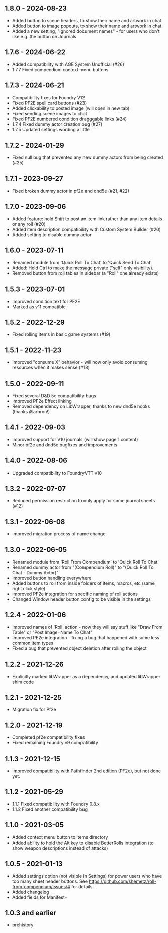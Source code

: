 ## 1.8.0 - 2024-08-23
- Added button to scene headers, to show their name and artwork in chat
- Added button to image popouts, to show their name and artwork in chat
- Added a new setting, "Ignored document names" - for users who don't like e.g. the button on Journals

## 1.7.6 - 2024-06-22
- Added compatibility with AGE System Unofficial (#26)
- 1.7.7 Fixed compendium context menu buttons

## 1.7.3 - 2024-06-21
- Compatibility fixes for Foundry V12
- Fixed PF2E spell card buttons (#23)
- Added clickability to posted image (will open in new tab)
- Fixed sending scene images to chat
- Fixed PF2E numbered condition dragggable links (#24)
- 1.7.4 Fixed dummy actor creation bug (#27)
- 1.7.5 Updated settings wording a little

## 1.7.2 - 2024-01-29
- Fixed null bug that prevented any new dummy actors from being created (#25)

## 1.7.1 - 2023-09-27
- Fixed broken dummy actor in pf2e and dnd5e (#21, #22)

## 1.7.0 - 2023-09-06
- Added feature: hold Shift to post an item link rather than any item details or any roll (#20)
- Added item description compatibility with Custom System Builder (#20)
- Added setting to disable dummy actor

## 1.6.0 - 2023-07-11
- Renamed module from 'Quick Roll To Chat' to 'Quick Send To Chat'
- Added: Hold Ctrl to make the message private ("self" only visibility).
- Removed button from roll tables in sidebar (a "Roll" one already exists)

## 1.5.3 - 2023-07-01
- Improved condition text for PF2E
- Marked as v11 compatible

## 1.5.2 - 2022-12-29
- Fixed rolling items in basic game systems (#19)

## 1.5.1 - 2022-11-23
- Improved "consume X" behavior - will now only avoid consuming resources when it makes sense (#18)

## 1.5.0 - 2022-09-11
- Fixed several D&D 5e compatibility bugs
- Improved PF2e Effect linking
- Removed dependency on LibWrapper, thanks to new dnd5e hooks (thanks @arbron!)

## 1.4.1 - 2022-09-03
- Improved support for V10 journals (will show page 1 content)
- Minor pf2e and dnd5e bugfixes and improvements

## 1.4.0 - 2022-08-06
- Upgraded compatibility to FoundryVTT v10

## 1.3.2 - 2022-07-07
- Reduced permission restriction to only apply for some journal sheets (#12)

## 1.3.1 - 2022-06-08
- Improved migration process of name change

## 1.3.0 - 2022-06-05
- Renamed module from 'Roll From Compendium' to 'Quick Roll To Chat'
- Renamed dummy actor from "(Compendium Roll)" to "(Quick Roll To Chat - Dummy Actor)"
- Improved button handling everywhere
- Added buttons to roll from inside folders of items, macros, etc (same right click style)
- Improved PF2e integration for specific naming of roll actions
- Changed Window header button config to be visible in the settings

## 1.2.4 - 2022-01-06
- Improved names of 'Roll' action - now they will say stuff like "Draw From Table" or "Post Image+Name To Chat"
- Improved PF2e integration - fixing a bug that happened with some less common item types
- Fixed a bug that prevented object deletion after rolling the object

## 1.2.2 - 2021-12-26
- Explicitly marked libWrapper as a dependency, and updated libWrapper shim code

## 1.2.1 - 2021-12-25
- Migration fix for Pf2e 

## 1.2.0 - 2021-12-19
- Completed pf2e compatibility fixes 
- Fixed remaining Foundry v9 compatibility 

## 1.1.3 - 2021-12-15
- Improved compatibility with Pathfinder 2nd edition (PF2e), but not done yet.

## 1.1.2 - 2021-05-29
- 1.1.1 Fixed compatibility with Foundry 0.8.x
- 1.1.2 Fixed another compatibility bug

## 1.1.0 - 2021-03-05
- Added context menu button to items directory
- Added ability to hold the Alt key to disable BetterRolls integration (to show weapon descriptions instead of attacks)

## 1.0.5 - 2021-01-13
- Added settings option (not visible in Settings) for power users who have too many sheet header buttons.
See https://github.com/shemetz/roll-from-compendium/issues/4 for details.
- Added changelog
- Added fields for Manifest+

## 1.0.3 and earlier
- prehistory
